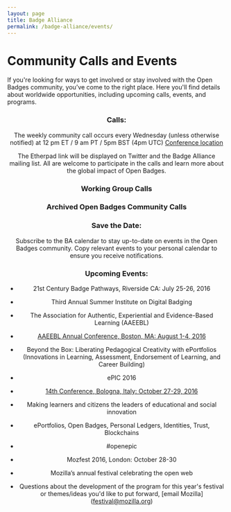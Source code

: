 ```yaml
---
layout: page
title: Badge Alliance
permalink: /badge-alliance/events/
---
```


# Community Calls and Events

If you're looking for ways to get involved or stay involved with the Open Badges community, you’ve come to the right place. Here you'll find details about worldwide opportunities, including upcoming calls, events, and programs. 

<header>
<h3>Calls:</h3>

The weekly community call occurs every Wednesday (unless otherwise notified) at 12 pm ET / 9 am PT / 5pm BST (4pm UTC) [Conference location](https://www.uberconference.com/badgealliance)

The Etherpad link will be displayed on Twitter and the Badge Alliance mailing list. All are welcome to participate in the calls and learn more about the global impact of Open Badges.

<header>
<h3>Working Group Calls</h3>

<header>
<h3>Archived Open Badges Community Calls</h3>

<header>
<h3>Save the Date:</h3>

Subscribe to the BA calendar to stay up-to-date on events in the Open Badges community. Copy relevant events to your personal calendar to ensure you receive notifications. 

<header>
<h3>Upcoming Events:</h3>

+ 21st Century Badge Pathways, Riverside CA: July 25-26, 2016
 + Third Annual Summer Institute on Digital Badging  
 
+ The Association for Authentic, Experiential and Evidence-Based Learning (AAEEBL)
 + [AAEEBL Annual Conference, Boston, MA: August 1-4, 2016](http://www.aaeebl.org/page/annual_conf_2016)
 + Beyond the Box: Liberating Pedagogical Creativity with ePortfolios (Innovations in Learning, Assessment, Endorsement of Learning, and Career Building) 

+ ePIC 2016
 + [14th Conference, Bologna, Italy: October 27-29, 2016](http://www.openepic.eu)
 + Making learners and citizens the leaders of educational and social innovation
 + ePortfolios, Open Badges, Personal Ledgers, Identities, Trust, Blockchains
 + #openepic
 
+ Mozfest 2016, London: October 28-30
 + Mozilla’s annual festival celebrating the open web
 + Questions about the development of the program for this year's festival or themes/ideas you'd like to put forward, [email Mozilla] (festival@mozilla.org)

 
